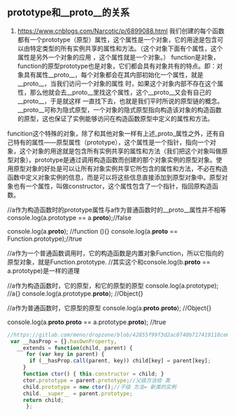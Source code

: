 



## prototype和__proto__的关系
1. https://www.cnblogs.com/Narcotic/p/6899088.html
我们创建的每个函数都有一个prototype（原型）属性，这个属性是一个对象，它的用途是包含可以由特定类型的所有实例共享的属性和方法。（这个对象下面有个属性，这个属性是另外一个对象的应用 ，这个属性就是一个对象。）
function是对象，function的原型prototype也是对象，它们都会具有对象共有的特点。即：对象具有属性__proto__，每个对象都会在其内部初始化一个属性，就是__proto__，当我们访问一个对象的属性 时，如果这个对象内部不存在这个属性，那么他就会去__proto__里找这个属性，这个__proto__又会有自己的__proto__，于是就这样 一直找下去，也就是我们平时所说的原型链的概念。__proto__可称为隐式原型，一个对象的隐式原型指向构造该对象的构造函数的原型，这也保证了实例能够访问在构造函数原型中定义的属性和方法。

funcition这个特殊的对象，除了和其他对象一样有上述_proto_属性之外，还有自己特有的属性——原型属性（prototype），这个属性是一个指针，指向一个对象，这个对象的用途就是包含所有实例共享的属性和方法（我们把这个对象叫做原型对象）。prototype是通过调用构造函数而创建的那个对象实例的原型对象。使用原型对象的好处是可以让所有对象实例共享它所包含的属性和方法，不必在构造函数中定义对象实例的信息，而是可以将这些信息直接添加到原型对象中。原型对象也有一个属性，叫做constructor，这个属性包含了一个指针，指回原构造函数。

//a作为构造函数时的prototype属性与a作为普通函数时的__proto__属性并不相等
console.log(a.prototype == a.__proto__);//false

console.log(a.__proto__);         //function (){}
console.log(a.__proto__ == Function.prototype);//true

//a作为一个普通函数调用时，它的构造函数是内置对象Function，所以它指向的原型对象，就是Function.prototype.
//其实这个和console.log(b.__proto__ == a.prototype)是一样的道理

//a作为构造函数时，它的原型，和它的原型的原型
console.log(a.prototype);                   //a{}
console.log(a.prototype.__proto__);  //Object{}

//a作为普通函数时，它原型的原型
console.log(a.__proto__.__proto__); //Object{}

console.log(a.__proto__.__proto__ == a.prototype.__proto__); //true

 



 ```js
 //https://gitlab.com/meno/dropzone/blob/42855f99f3d2ac0740b717419118ce6973945d8f/website/js/dropzone.js#L31-40
  var __hasProp = {}.hasOwnProperty,
    __extends = function(child, parent) {
       for (var key in parent) {
        if (__hasProp.call(parent, key)) child[key] = parent[key];
      }
      function ctor() { this.constructor = child; }
      ctor.prototype = parent.prototype;//父级方法给 类
      child.prototype = new ctor();//子级 方法= 新类的实例
      child.__super__ = parent.prototype; 
      return child;
       };
 ```